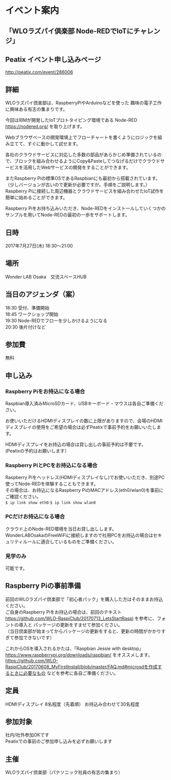 # イベント案内
## 「WLOラズパイ倶楽部 Node-REDでIoTにチャレンジ」

## Peatix イベント申し込みページ
http://peatix.com/event/286006 <br>

## 詳細
WLOラズパイ倶楽部は、RaspberryPiやArduinoなどを使った 趣味の電子工作に興味ある有志の集まりです。 

今回はIBMが開発したIoTプロトタイピング環境である
Node-RED
https://nodered.org/
を取り上げます。

Webブラウザベースの開発環境上でフローチャートを書くようにロジックを組み立てて、すぐに動かして試せます。

各社のクラウドサービスに対応した多数の部品があらかじめ準備されているので、ブロックを組み合わせるようにCopy&Pasteしてつなげるだけでクラウドサービスを活用したWebサービスの開発をすることができます。

またRaspberry Piの標準OSであるRaspbianにも最初から搭載されています。<br>
（少しバージョンが古いので更新が必要ですが。手順をご説明します。）<br>
Raspberry Piに接続した周辺機器とクラウドサービスを組み合わせたIoT試作を簡単に始めることができます。

Raspberry Piをお持ち込みいただき、Node-REDをインストールしていくつかのサンプルを用いてNode-REDの最初の一歩をサポートします。

## 日時
2017年7月27日(木) 18:30～21:00　<br>

## 場所
Wonder LAB Osaka　交流スペースHUB

## 当日のアジェンダ（案）
18:30 受付、準備開始<br>
18:45 ワークショップ開始<br>
19:30 Node-REDでフローを少しかけるようになる<br>
20:30 後片付けなど<br>

## 参加費
無料

## 申し込み
### Raspberry Piをお持込になる場合
Raspbian導入済みMicroSDカード、USBキーボード・マウスは各自ご準備ください。

お使いいただけるHDMIディスプレイの数に上限がありますので、会場のHDMIディスプレイの使用をご希望の場合は必ずPeatixで事前予約をお願いいたします。

HDMIディスプレイをお持込の場合は貸し出しの事前予約は不要です。<br>
(Peatixの予約はお願いします）

### Raspberry PiとPCをお持込になる場合
Raspberry Piをヘッドレス(HDMIディスプレイなし)でお使いいただき、別途PC使ってNode-REDを体験することもできます。<br>
その場合は、お持込になるRaspberry PiのMACアドレス(eth0/wlan0)を事前にご確認ください。<br>
 ``` $ ip link show eth0 ```
 ``` $ ip link show wlan0 ```
 
### PCだけお持込になる場合
クラウド上のNode-RED環境を当日お貸し出しします。<br>
WonderLABOsakaのFreeWiFiに接続しますので社用PCをお持込の場合はセキュリティルールに適合しているものをご準備ください。

### 見学のみ
可能です。

## Raspberry Piの事前準備
前回のWLOラズパイ倶楽部で「初心者パック」を購入した方はそのままお持込ください。<br>
ご自身のRaspberry Piをお持込の場合は、前回のテキスト https://github.com/WLO-RaspiClub/20170713_LetsStartRaspi を参考に、フォントの導入と
パッケージの更新をすませて参加ください。<br>
（当日倶楽部が始まってからパッケージの更新をすると、更新の時間がかかりすぎて参加できないです）<br>

これからOSを導入されるかたは、「Raspbian Jessie with desktop」
https://www.raspberrypi.org/downloads/raspbian/
をオススメします。<br>
https://github.com/WLO-RaspiClub/20170608_MyFirstInstall/blob/master/FAQ.md#microsdを作成するときに必要なもの
などを参考に各自ご準備ください。

## 定員
HDMIディスプレイ 8名程度（先着順）
お持込み合わせて30名程度

## 参加対象
社内/社外参加OKです<br>
Peatixでの事前のご参加申し込みを必ずお願いします<br>

## 主催
WLOラズパイ倶楽部（パナソニック社員の有志の集まり）<br>
